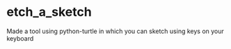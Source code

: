 # etch_a_sketch
Made a tool using python-turtle in which you can sketch using keys on your keyboard
